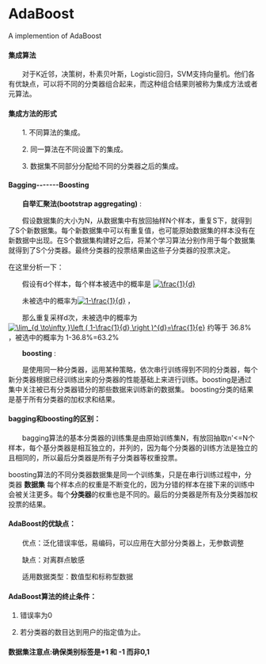 # AdaBoost
A implemention of AdaBoost
#### 集成算法

 &emsp;&emsp;对于K近邻，决策树，朴素贝叶斯，Logistic回归，SVM支持向量机。他们各有优缺点，可以将不同的分类器组合起来，而这种组合结果则被称为集成方法或者元算法。

#### 集成方法的形式

 &emsp;&emsp;1. 不同算法的集成。

 &emsp;&emsp;2. 同一算法在不同设置下的集成。

 &emsp;&emsp;3. 数据集不同部分分配给不同的分类器之后的集成。

#### Bagging-------Boosting

 &emsp;&emsp;**自举汇聚法(bootstrap aggregating)** :

 &emsp;&emsp;假设数据集的大小为N，从数据集中有放回抽样N个样本，重复S下，就得到了S个新数据集。每个新数据集中可以有重复值，也可能原始数据集的样本没有在新数据中出现。在S个数据集构建好之后，将某个学习算法分别作用于每个数据集就得到了S个分类器。最终分类器的投票结果由这些子分类器的投票决定。

在这里分析一下：

&emsp;&emsp;假设有d个样本，每个样本被选中的概率是 <a href="http://www.codecogs.com/eqnedit.php?latex=\frac{1}{d}" target="_blank"><img src="http://latex.codecogs.com/gif.latex?\frac{1}{d}" title="\frac{1}{d}" /></a>

 &emsp;&emsp;未被选中的概率为<a href="http://www.codecogs.com/eqnedit.php?latex=1-\frac{1}{d}" target="_blank"><img src="http://latex.codecogs.com/gif.latex?1-\frac{1}{d}" title="1-\frac{1}{d}" /></a>  ，

 &emsp;&emsp;那么重复采样d次，未被选中的概率为<a href="http://www.codecogs.com/eqnedit.php?latex=\lim_{d&space;\to\infty&space;}\left&space;(&space;1-\frac{1}{d}&space;\right&space;)^{d}=\frac{1}{e}" target="_blank"><img src="http://latex.codecogs.com/gif.latex?\lim_{d&space;\to\infty&space;}\left&space;(&space;1-\frac{1}{d}&space;\right&space;)^{d}=\frac{1}{e}" title="\lim_{d \to\infty }\left ( 1-\frac{1}{d} \right )^{d}=\frac{1}{e}" /></a>
 约等于 36.8% ，被选中的概率为 1-36.8%=63.2%

 &emsp;&emsp;**boosting** :

 &emsp;&emsp;是使用同一种分类器，运用某种策略，依次串行训练得到不同的分类器，每个新分类器根据已经训练出来的分类器的性能基础上来进行训练。boosting是通过集中关注被已有分类器错分的那些数据来训练新的数据集。 boosting分类的结果是基于所有分类器的加权求和结果。

#### bagging和boosting的区别：

 &emsp;&emsp;bagging算法的基本分类器的训练集是由原始训练集N，有放回抽取n'<=N个样本，每个基分类器是相互独立的，并列的，因为每个分类器的训练方法是独立的且相同的，所以最后分类器是所有子分类器等权重投票。

boosting算法的不同分类器数据集是同一个训练集，只是在串行训练过程中，分类器 **数据集** 每个样本点的权重是不断变化的，因为分错的样本在接下来的训练中会被关注更多。每个**分类器**的权重也是不同的。最后的分类器是所有及分类器加权投票的结果。

#### AdaBoost的优缺点：

 &emsp;&emsp;优点：泛化错误率低，易编码，可以应用在大部分分类器上，无参数调整

 &emsp;&emsp;缺点：对离群点敏感

 &emsp;&emsp;适用数据类型：数值型和标称型数据

#### AdaBoost算法的终止条件：

1. 错误率为0

2. 若分类器的数目达到用户的指定值为止。

#### 数据集注意点:确保类别标签是+1 和 -1 而非0,1